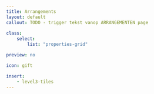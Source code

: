 ```yaml
---
title: Arrangements
layout: default
callout: TODO - trigger tekst vanop ARRANGEMENTEN page
    
class:
    select: 
        list: "properties-grid"

preview: no

icon: gift

insert:
    - level3-tiles
---
```


